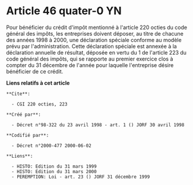 # Article 46 quater-0 YN

Pour bénéficier du crédit d'impôt mentionné à l'article 220 octies du code général des impôts, les entreprises doivent
déposer, au titre de chacune des années 1998 à 2000, une déclaration spéciale conforme au modèle prévu par l'administration.
Cette déclaration spéciale est annexée à la déclaration annuelle de résultat, déposée en vertu du 1 de l'article 223 du code
général des impôts, qui se rapporte au premier exercice clos à compter du 31 décembre de l'année pour laquelle l'entreprise
désire bénéficier de ce crédit.

**Liens relatifs à cet article**

	**Cite**:

	  - CGI 220 octies, 223

	**Créé par**:

	  - Décret n°98-322 du 23 avril 1998 - art. 1 () JORF 30 avril 1998

	**Codifié par**:

	  - Décret n°2000-477 2000-06-02

	**Liens**:

	  - HISTO: Edition du 31 mars 1999
	  - HISTO: Edition du 31 mars 2000
	  - PEREMPTION: Loi - art. 23 () JORF 31 décembre 1999
